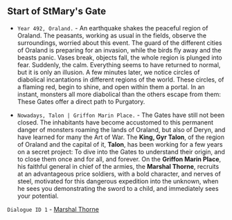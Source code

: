 ## Start of StMary's Gate

- `Year 492, Oraland.` - An earthquake shakes the peaceful region of Oraland. The peasants, working as usual in the fields, observe the surroundings, worried about this event. The guard of the different cities of Oraland is preparing for an invasion, while the birds fly away and the beasts panic. Vases break, objects fall, the whole region is plunged into fear. Suddenly, the calm. Everything seems to have returned to normal, but it is only an illusion. A few minutes later, we notice circles of diabolical incantations in different regions of the world. These circles, of a flaming red, begin to shine, and open within them a portal. In an instant, monsters all more diabolical than the others escape from them: These Gates offer a direct path to Purgatory.

- `Nowadays, Talon | Griffon Marin Place.` - The Gates have still not been closed. The inhabitants have become accustomed to this permanent danger of monsters roaming the lands of Oraland, but also of Deryn, and have learned for many the Art of War. The **King, Gyr Talon**, of the region of Oraland and the capital of it, **Talon**, has been working for a few years on a secret project: To dive into the Gates to understand their origin, and to close them once and for all, and forever. On the **Griffon Marin Place**, his faithful general in chief of the armies, the **Marshal Thorne**, recruits at an advantageous price soldiers, with a bold character, and nerves of steel, motivated for this dangerous expedition into the unknown, when he sees you demonstrating the sword to a child, and immediately sees your potential.

`Dialogue ID 1` - [Marshal Thorne](../characters/Marshal_Thorne.md#dialog-11)
